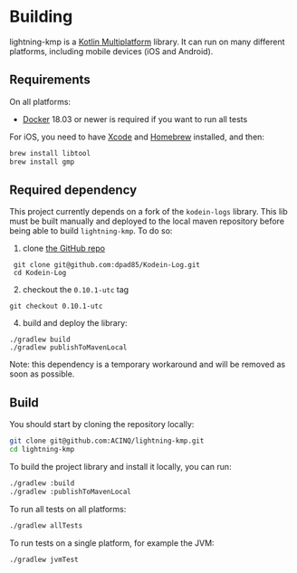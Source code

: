 # Building

lightning-kmp is a [Kotlin Multiplatform](https://kotlinlang.org/docs/multiplatform.html) library.
It can run on many different platforms, including mobile devices (iOS and Android).

## Requirements

On all platforms:

- [Docker](https://www.docker.com/) 18.03 or newer is required if you want to run all tests

For iOS, you need to have [Xcode](https://developer.apple.com/xcode/) and [Homebrew](https://brew.sh/) installed, and then:

```sh
brew install libtool
brew install gmp
```

## Required dependency

This project currently depends on a fork of the `kodein-logs` library. This lib must be built manually and deployed to the local maven repository before being able to build `lightning-kmp`. To do so:
1. clone [the GitHub repo](https://github.com/dpad85/Kodein-Log)
```
 git clone git@github.com:dpad85/Kodein-Log.git
 cd Kodein-Log
```
2. checkout the `0.10.1-utc` tag
```
git checkout 0.10.1-utc
```
4. build and deploy the library:
```
./gradlew build
./gradlew publishToMavenLocal
```

Note: this dependency is a temporary workaround and will be removed as soon as possible.

## Build

You should start by cloning the repository locally:

```sh
git clone git@github.com:ACINQ/lightning-kmp.git
cd lightning-kmp
```

To build the project library and install it locally, you can run:

```sh
./gradlew :build
./gradlew :publishToMavenLocal
```

To run all tests on all platforms:

```sh
./gradlew allTests
```

To run tests on a single platform, for example the JVM:

```sh
./gradlew jvmTest
```
